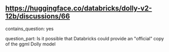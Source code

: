 ## https://huggingface.co/databricks/dolly-v2-12b/discussions/66

contains_question: yes

question_part: Is it possible that Databricks could provide an "official" copy of the ggml Dolly model